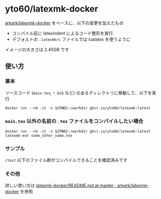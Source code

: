 # yto60/latexmk-docker

[arkark/latexmk-docker](https://github.com/arkark/latexmk-docker) をベースに、以下の変更を加えたもの

- コンパイル前に latexindent によるコード整形を実行
- デフォルトの `.latexmkrc` ファイルでは lualatex を使うように

イメージの大きさは 2.45GB です

## 使い方

### 基本

ソースコード (`main.tex`, `*.bib` など) のあるディレクトリに移動して、以下を実行

```shell
docker run --rm -it -v ${PWD}:/workdir ghcr.io/yto60/latexmk:latest
```

### `main.tex` 以外の名前の `.tex` ファイルをコンパイルしたい場合

```shell
docker run --rm -it -v ${PWD}:/workdir ghcr.io/yto60/latexmk:latest latexmk-ext some_other_name.tex
```

### サンプル

`/test` 以下のファイル群がコンパイルできることを確認済みです

### その他

詳しい使い方は [latexmk-docker/README.md at master · arkark/latexmk-docker](https://github.com/arkark/latexmk-docker/blob/master/README.md) を参照
